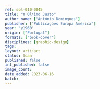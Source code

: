 ```yaml
---
ref: sol-010-0045
title: "O Último Justo"
author_name: ["António Domingues"]
publisher: ["Publicações Europa América"]
year: "y1960"
origin: ["Portugal"]
formats: ["book-cover"]
disciplines: [graphic-design]
tags:
layout: artifact
status: Scan
published: false
int_published: false
image_count:
date_added: 2023-06-16
batch:
---
```

